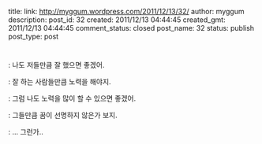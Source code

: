 title: 
link: http://myggum.wordpress.com/2011/12/13/32/
author: myggum
description: 
post_id: 32
created: 2011/12/13 04:44:45
created_gmt: 2011/12/13 04:44:45
comment_status: closed
post_name: 32
status: publish
post_type: post

# 

: 나도 저들만큼 잘 했으면 좋겠어.

: 잘 하는 사람들만큼 노력을 해야지.

: 그럼 나도 노력을 많이 할 수 있으면 좋겠어.

: 그들만큼 꿈이 선명하지 않은가 보지.

: ... 그런가..
